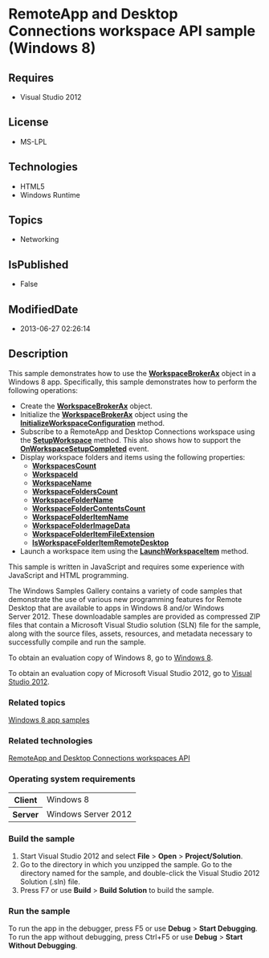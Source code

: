 # RemoteApp and Desktop Connections workspace API sample (Windows 8)
## Requires
* Visual Studio 2012
## License
* MS-LPL
## Technologies
* HTML5
* Windows Runtime
## Topics
* Networking
## IsPublished
* False
## ModifiedDate
* 2013-06-27 02:26:14
## Description

<div id="mainSection">
<p>This sample demonstrates how to use the <a href="js_rds_metro.workspacebrokerax">
<b>WorkspaceBrokerAx</b></a> object in a Windows&nbsp;8 app. Specifically, this sample demonstrates how to perform the following operations:</p>
<ul>
<li>Create the <a href="js_rds_metro.workspacebrokerax"><b>WorkspaceBrokerAx</b></a> object.
</li><li>Initialize the <a href="js_rds_metro.workspacebrokerax"><b>WorkspaceBrokerAx</b></a> object using the
<a href="js_rds_metro.workspacebrokerax_initializeworkspaceconfiguration"><b>InitializeWorkspaceConfiguration</b></a> method.
</li><li>Subscribe to a RemoteApp and Desktop Connections workspace using the <a href="js_rds_metro.workspacebrokerax_setupworkspace">
<b>SetupWorkspace</b></a> method. This also shows how to support the <a href="js_rds_metro.onworkspacesetupcompleted_event">
<b>OnWorkspaceSetupCompleted</b></a> event. </li><li>Display workspace folders and items using the following properties:
<ul>
<li><a href="js_rds_metro.workspacebrokerax_workspacescount"><b>WorkspacesCount</b></a>
</li><li><a href="js_rds_metro.workspacebrokerax_workspaceid"><b>WorkspaceId</b></a> </li><li><a href="js_rds_metro.workspacebrokerax_workspacename"><b>WorkspaceName</b></a>
</li><li><a href="js_rds_metro.workspacebrokerax_workspacefolderscount"><b>WorkspaceFoldersCount</b></a>
</li><li><a href="js_rds_metro.workspacebrokerax_workspacefoldername"><b>WorkspaceFolderName</b></a>
</li><li><a href="js_rds_metro.workspacebrokerax_workspacefoldercontentscount"><b>WorkspaceFolderContentsCount</b></a>
</li><li><a href="js_rds_metro.workspacebrokerax_workspacefolderitemname"><b>WorkspaceFolderItemName</b></a>
</li><li><a href="js_rds_metro.workspacebrokerax_workspacefolderimagedata"><b>WorkspaceFolderImageData</b></a>
</li><li><a href="js_rds_metro.workspacebrokerax_workspacefolderitemfileextension"><b>WorkspaceFolderItemFileExtension</b></a>
</li><li><a href="js_rds_metro.workspacebrokerax_isworkspacefolderitemremotedesktop"><b>IsWorkspaceFolderItemRemoteDesktop</b></a>
</li></ul>
</li><li>Launch a workspace item using the <a href="js_rds_metro.workspacebrokerax_launchworkspaceitem">
<b>LaunchWorkspaceItem</b></a> method. </li></ul>
<p></p>
<p>This sample is written in JavaScript and requires some experience with JavaScript and HTML programming.</p>
<p>The Windows Samples Gallery contains a variety of code samples that demonstrate the use of various new programming features for Remote Desktop that are available to apps in Windows&nbsp;8 and/or Windows Server&nbsp;2012. These downloadable samples are provided as
 compressed ZIP files that contain a Microsoft Visual Studio solution (SLN) file for the sample, along with the source files, assets, resources, and metadata necessary to successfully compile and run the sample.
</p>
<p>To obtain an evaluation copy of Windows&nbsp;8, go to <a href="http://go.microsoft.com/fwlink/p/?linkid=241655">
Windows&nbsp;8</a>.</p>
<p>To obtain an evaluation copy of Microsoft Visual Studio&nbsp;2012, go to <a href="http://go.microsoft.com/fwlink/p/?linkid=241656">
Visual Studio&nbsp;2012</a>.</p>
<h3><a id="related_topics"></a>Related topics</h3>
<dl><dt><a href="http://go.microsoft.com/fwlink/p/?LinkID=227694">Windows 8 app samples</a>
</dt></dl>
<h3>Related technologies</h3>
<a href="js_rds_metro.remoteapp_and_desktop_connections_workspaces_api">RemoteApp and Desktop Connections workspaces API</a>
<h3>Operating system requirements</h3>
<table>
<tbody>
<tr>
<th>Client</th>
<td><dt>Windows&nbsp;8 </dt></td>
</tr>
<tr>
<th>Server</th>
<td><dt>Windows Server&nbsp;2012 </dt></td>
</tr>
</tbody>
</table>
<h3>Build the sample</h3>
<p></p>
<ol>
<li>Start Visual Studio&nbsp;2012 and select <b>File</b> &gt; <b>Open</b> &gt; <b>Project/Solution</b>.
</li><li>Go to the directory in which you unzipped the sample. Go to the directory named for the sample, and double-click the Visual Studio&nbsp;2012 Solution (.sln) file.
</li><li>Press F7 or use <b>Build</b> &gt; <b>Build Solution</b> to build the sample. </li></ol>
<p></p>
<h3>Run the sample</h3>
<p>To run the app in the debugger, press F5 or use <b>Debug</b> &gt; <b>Start Debugging</b>. To run the app without debugging, press Ctrl&#43;F5 or use
<b>Debug</b> &gt; <b>Start Without Debugging</b>. </p>
</div>
